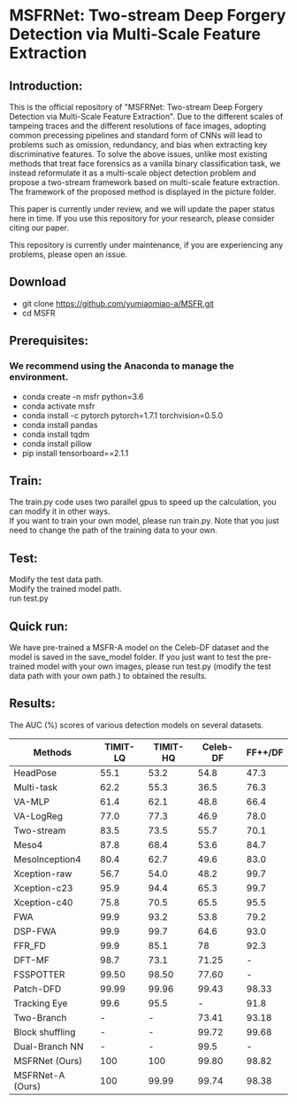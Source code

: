 # MSFRNet: Two-stream Deep Forgery Detection via Multi-Scale Feature Extraction

## Introduction:  
This is the official repository of "MSFRNet: Two-stream Deep Forgery Detection via Multi-Scale Feature Extraction". Due to the different scales of tampeing traces and the different resolutions of face images, adopting common precessing pipelines and standard form of CNNs will lead to problems such as omission, redundancy, and bias when extracting key discriminative features. To solve the above issues, unlike most existing methods that treat face forensics as a vanilla binary classification task, we instead reformulate it as a multi-scale object detection problem and propose a two-stream framework based on multi-scale feature extraction. The framework of the proposed method is displayed in the picture folder.

This paper is currently under review, and we will update the paper status here in time. If you use this repository for your research, please consider citing our paper. 

This repository is currently under maintenance, if you are experiencing any problems, please open an issue.
  
## Download
- git clone https://github.com/yumiaomiao-a/MSFR.git
- cd MSFR
 
 
 
## Prerequisites:  
### We recommend using the Anaconda to manage the environment.  
- conda create -n msfr python=3.6  
- conda activate msfr  
- conda install -c pytorch pytorch=1.7.1 torchvision=0.5.0  
- conda install pandas  
- conda install tqdm  
- conda install pillow  
- pip install tensorboard==2.1.1
  
  
## Train:  
The train.py code uses two parallel gpus to speed up the calculation, you can modify it in other ways.  
If you want to train your own model, please run train.py. Note that you just need to change the path of the training data to your own.
  
  

## Test:  
Modify the test data path.  
Modify the trained model path.  
run test.py
  
  
## Quick run:
We have pre-trained a MSFR-A model on the Celeb-DF dataset and the model is saved in the save_model folder. 
If you just want to test the pre-trained model with your own images, please run test.py (modify the test data path with your own path.) to obtained the results.
  
  
## Results:
The AUC (%) scores of various detection models on several datasets.
  
  
Methods  | TIMIT-LQ  | TIMIT-HQ  | Celeb-DF  | FF++/DF 
 ---- | ----- | ------  | -------| -------
HeadPose | 55.1 |	53.2 |	54.8 |47.3 
Multi-task | 62.2 |	55.3 |	36.5 |	76.3
VA-MLP |61.4	| 62.1 |	48.8 |	66.4
VA-LogReg	| 77.0 |	77.3 |	46.9 |	78.0
Two-stream |83.5 | 	73.5 |	55.7 |	70.1
Meso4 |87.8 |	68.4 |	53.6 |	84.7
Mesolnception4 |	80.4	| 62.7 |	49.6 |	83.0
Xception-raw | 56.7 |	54.0 |	48.2 |	99.7
Xception-c23 |	95.9 |	94.4 |	65.3 |	99.7
Xception-c40 |	75.8 |	70.5 |	65.5 |	95.5
FWA | 99.9 |	93.2 |	53.8 |	79.2
DSP-FWA |	99.9 |	99.7 |	64.6 |	93.0
FFR_FD |	99.9 |	85.1 |	78 |	92.3
DFT-MF | 98.7 |	73.1 |	71.25 |	-
FSSPOTTER | 99.50 |	98.50 |	77.60 |	-
Patch-DFD |	99.99 |	99.96 |	99.43 |	98.33
Tracking Eye |	99.6 |	95.5 |	-	| 91.8
Two-Branch |	-	| -	| 73.41 |	93.18
Block shuffling |	- |	- |	99.72 |	99.68
Dual-Branch NN |	- |	-	| 99.5 |	-
MSFRNet (Ours) |	100	| 100 |	99.80 |	98.82
MSFRNet-A (Ours) |	100	| 99.99| 	99.74 |	98.38



 
